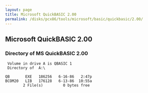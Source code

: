 ```yaml
---
layout: page
title: Microsoft QuickBASIC 2.00
permalink: /disks/pcx86/tools/microsoft/basic/quickbasic/2.00/
---
```


Microsoft QuickBASIC 2.00
-------------------------

### Directory of MS QuickBASIC 2.00

	 Volume in drive A is QBASIC 1   
	 Directory of  A:\

	QB       EXE   186256   6-16-86   2:47p
	BCOM20   LIB   176128   6-13-86  10:55a
	        2 File(s)         0 bytes free
